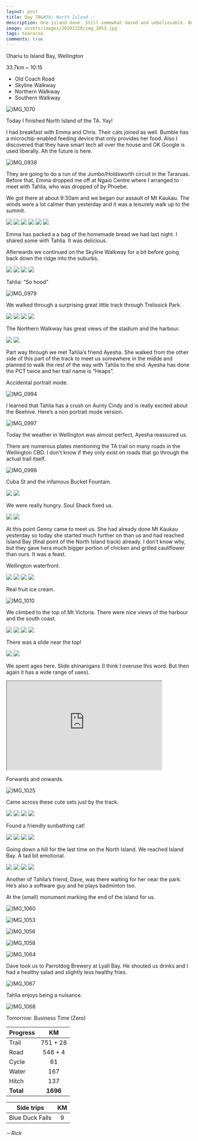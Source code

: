 ```yaml
---
layout: post
title: Day 70&#58; North Island ✅
description: One island done. Still somewhat dazed and unbelievable. But wait there’s more.
image: assets/images/20201220/img_1053.jpg
tags: teararoa
comments: true
---
```


Ohariu to Island Bay, Wellington

33.7km ~ 10:15

- Old Coach Road
- Skyline Walkway
- Northern Walkway 
- Southern Walkway

![IMG_1070](/assets/images/20201220/img_1070.jpg)

Today I finished North Island of the TA. Yay!

I had breakfast with Emma and Chris. Their cats joined as well. Bumble has a microchip-enabled feeding device that only provides her food. Also I discovered that they have smart tech all over the house and OK Google is used liberally. Ah the future is here. 

![IMG_0938](/assets/images/20201220/img_0938.jpg)

They are going to do a run of the Jumbo/Holdsworth circuit in the Tararuas. Before that, Emma dropped me off at Ngaio Centre where I arranged to meet with Tahlia, who was dropped of by Phoebe.  

We got there at about 9:30am and we began our assault of Mt Kaukau. The winds were a lot calmer than yesterday and it was a leisurely walk up to the summit. 

<div class="gallery" data-columns="2">
  <img src="/assets/images/20201220/img_0951.jpg">
  <img src="/assets/images/20201220/img_0954.jpg">
  <img src="/assets/images/20201220/img_0956.jpg">
  <img src="/assets/images/20201220/img_0959.jpg">
  <img src="/assets/images/20201220/img_0961.jpg">
  <img src="/assets/images/20201220/img_0962.jpg">
</div>

Emma has packed a a bag of the homemade bread we had last night. I shared some with Tahlia. It was delicious. 

Afterwards we continued on the Skyline Walkway for a bit before going back down the ridge into the suburbs. 

<div class="gallery" data-columns="2">
  <img src="/assets/images/20201220/img_0967.jpg">
  <img src="/assets/images/20201220/img_0971.jpg">
  <img src="/assets/images/20201220/img_0973.jpg">
  <img src="/assets/images/20201220/img_0976.jpg">
</div>

Tahlia: “So hood”

![IMG_0979](/assets/images/20201220/img_0979.jpg)

We walked through a surprising great little track through Trelissick Park. 

<div class="gallery" data-columns="2">
  <img src="/assets/images/20201220/img_0980.jpg">
  <img src="/assets/images/20201220/img_0981.jpg">
  <img src="/assets/images/20201220/img_0982.jpg">
  <img src="/assets/images/20201220/img_0983.jpg">
</div>

The Northern Walkway has great views of the stadium and the harbour. 

<div class="gallery" data-columns="2">
  <img src="/assets/images/20201220/img_0989.jpg">
  <img src="/assets/images/20201220/img_0991.jpg">
</div>

Part way through we met Tahlia’s friend Ayesha. She walked from the other side of this part of the track to meet us somewhere in the midde and planned to walk the rest of the way with Tahlia to the end. Ayesha has done the PCT twice and her trail name is “Heaps”. 

Accidental portrait mode. 

![IMG_0994](/assets/images/20201220/img_0994.jpg)

I learned that Tahlia has a crush on Aunty Cindy and is really excited about the Beehive. Here’s a non portrait mode version. 

![IMG_0997](/assets/images/20201220/img_0997.jpg)

Today the weather in Wellington was almost perfect, Ayesha reassured us. 

There are numerous plates mentioning the TA trail on many roads in the Wellington CBD. I don’t know if they only exist on roads that go through the actual trail itself. 

![IMG_0998](/assets/images/20201220/img_0998.jpg)

Cuba St and the infamous Bucket Fountain. 

<div class="gallery" data-columns="2">
  <img src="/assets/images/20201220/img_1002.jpg">
  <img src="/assets/images/20201220/img_1003.jpg">
</div>

We were really hungry. Soul Shack fixed us. 

<div class="gallery" data-columns="2">
  <img src="/assets/images/20201220/img_1004.jpg">
  <img src="/assets/images/20201220/img_1005.jpg">
</div>

At this point Genny came to meet us. She had already done Mt Kaukau yesterday so today she started much further on than us and had reached Island Bay (final point of the North Island track) already. I don’t know why, but they gave hera much bigger portion of chicken and grilled cauliflower than ours. It was a feast. 

Wellington waterfront. 

<div class="gallery" data-columns="2">
  <img src="/assets/images/20201220/img_1006.jpg">
  <img src="/assets/images/20201220/img_1008.jpg">
  <img src="/assets/images/20201220/img_1011.jpg">
  <img src="/assets/images/20201220/img_1012.jpg">
</div>

Real fruit ice cream. 

![IMG_1010](/assets/images/20201220/img_1010.jpg)

We climbed to the top of Mt Victoria. There were nice views of the harbour and the south coast.  

<div class="gallery" data-columns="2">
  <img src="/assets/images/20201220/img_1015.jpg">
  <img src="/assets/images/20201220/img_1018.jpg">
  <img src="/assets/images/20201220/img_1019.jpg">
  <img src="/assets/images/20201220/img_1022.jpg">
</div>

There was a slide near the top!

<div class="gallery" data-columns="2">
  <img src="/assets/images/20201220/img_1023.jpg">
  <img src="/assets/images/20201220/img_1024.jpg">
</div>

We spent ages here. Slide shinanigans (I think I overuse this word. But then again it has a wide range of uses). 

<iframe width="420" height="240"
src="https://www.youtube.com/embed/HSXHcyyrSCA">
</iframe>

Forwards and onwards. 

![IMG_1025](/assets/images/20201220/img_1025.jpg)

Came across these cute sets just by the track. 

<div class="gallery" data-columns="2">
  <img src="/assets/images/20201220/img_1027.jpg">
  <img src="/assets/images/20201220/img_1032.jpg">
  <img src="/assets/images/20201220/img_1033.jpg">
  <img src="/assets/images/20201220/img_1034.jpg">
</div>

Found a friendly sunbathing cat!

<div class="gallery" data-columns="2">
  <img src="/assets/images/20201220/img_1037.jpg">
  <img src="/assets/images/20201220/img_1039.jpg">
  <img src="/assets/images/20201220/img_1040.jpg">
  <img src="/assets/images/20201220/img_1041.jpg">
</div>

Going down a hill for the last time on the North Island. We reached Island Bay. A tad bit emotional. 

<div class="gallery" data-columns="2">
  <img src="/assets/images/20201220/img_1044.jpg">
  <img src="/assets/images/20201220/img_1047.jpg">
  <img src="/assets/images/20201220/img_1049.jpg">
  <img src="/assets/images/20201220/img_1050.jpg">
</div>

Another of Tahlia’s friend, Dave, was there waiting for her near the park. He’s also a software guy and he plays badminton too. 

At the (small) monument marking the end of the island for us. 

![IMG_1060](/assets/images/20201220/img_1060.jpg)

![IMG_1053](/assets/images/20201220/img_1053.jpg)

![IMG_1056](/assets/images/20201220/img_1056.jpg)

![IMG_1058](/assets/images/20201220/img_1058.jpg)

![IMG_1064](/assets/images/20201220/img_1064.jpg)

Dave took us to Parrotdog Brewery at Lyall Bay. He shouted us drinks and I had a healthy salad and slightly less healthy fries. 

![IMG_1067](/assets/images/20201220/img_1067.jpg)

Tahlia enjoys being a nuisance. 

![IMG_1068](/assets/images/20201220/img_1068.jpg)

Tomorrow: Business Time (Zero)

| Progress | KM |
| ---- |:----:|
| Trail | 751 + 28 |
| Road | 548 + 4 |
| Cycle | 61 |
| Water | 167 |
| Hitch | 137 |
| **Total** | **1696** |

| Side trips | KM |
| ---- |:----:|
| Blue Duck Falls | 9 |




－_Rick_